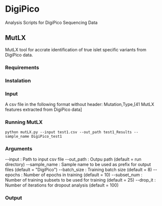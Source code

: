 # DigiPico
Analysis Scripts for DigiPico Sequencing Data

## MutLX
MutLX tool for accrate identification of true islet specific variants from DigiPico data. 

### Requirements


### Instalation


### Input

A csv file in the following format without header:
Mutation,Type,[41 MutLX features extracted from DigiPico data]


### Running MutLX

```
python mutLX.py --input test1.csv --out_path test1_Results --sample_name DigiPico_test1
```

### Arguments

--input : Path to input csv file
--out_path : Outpu path (default = run directory)
--sample_name : Sample name to be used as prefix for output files (default = "DigiPico")
--batch_size : Training batch size (default = 8) 
--epochs : Number of epochs in training (default = 10)
--subset_num : Number of training subsets to be used for training (default = 25)
--drop_it : Number of iterations for dropout analysis (default = 100)

### Output
